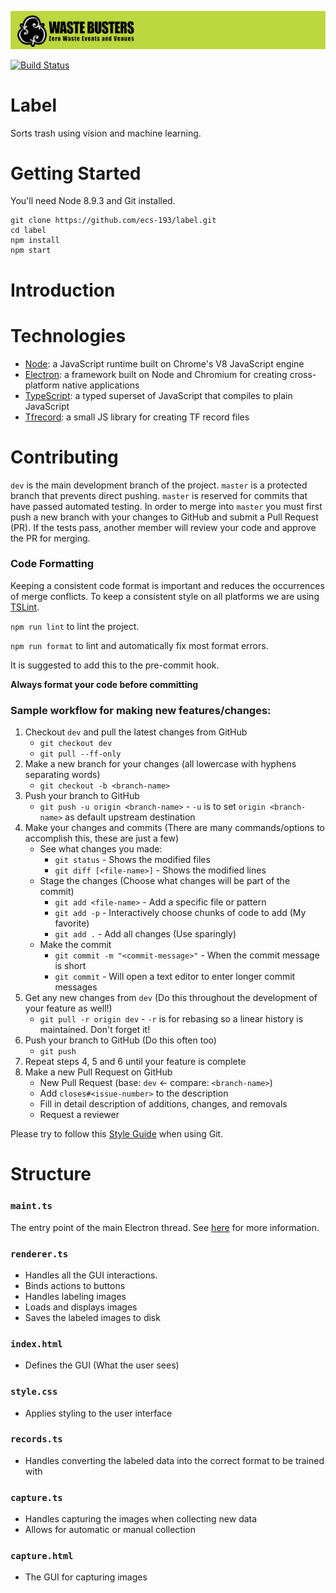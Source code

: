 
![Waste Busters](./header.png)

[![Build Status](https://travis-ci.org/ecs-193/label.svg?branch=master)](https://travis-ci.org/ecs-193/label)

# Label

Sorts trash using vision and machine learning.

# Getting Started
You'll need Node 8.9.3 and Git installed.
```
git clone https://github.com/ecs-193/label.git
cd label
npm install
npm start
```

# Introduction

# Technologies
- [Node](https://nodejs.org/en/about/): a JavaScript runtime built on Chrome's V8 JavaScript engine
- [Electron](https://electron.atom.io/): a framework built on Node and Chromium for creating cross-platform native applications
- [TypeScript](https://www.typescriptlang.org/): a typed superset of JavaScript that compiles to plain JavaScript
- [Tfrecord](https://github.com/pwnall/tfrecord): a small JS library for creating TF record files

# Contributing

`dev` is the main development branch of the project. `master` is a protected branch that prevents direct pushing. `master` is reserved for commits that have passed automated testing. In order to merge into `master` you must first push a new branch with your changes to GitHub and submit a Pull Request (PR). If the tests pass, another member will review your code and approve the PR for merging.

### Code Formatting

Keeping a consistent code format is important and reduces the occurrences of merge conflicts.
To keep a consistent style on all platforms we are using [TSLint](https://palantir.github.io/tslint/).

`npm run lint` to lint the project.

`npm run format` to lint and automatically fix most format errors.

It is suggested to add this to the pre-commit hook.

**Always format your code before committing**

### Sample workflow for making new features/changes:
  1. Checkout `dev` and pull the latest changes from GitHub
     - `git checkout dev`
     - `git pull --ff-only`
  2. Make a new branch for your changes (all lowercase with hyphens separating words)
     - `git checkout -b <branch-name>`
  3. Push your branch to GitHub
     - `git push -u origin <branch-name>` - `-u` is to set `origin <branch-name>` as default upstream destination 
  4. Make your changes and commits (There are many commands/options to accomplish this, these are just a few)
     - See what changes you made:
       - `git status`  - Shows the modified files
       - `git diff [<file-name>]` - Shows the modified lines
     - Stage the changes (Choose what changes will be part of the commit)
       - `git add <file-name>` - Add a specific file or pattern
       - `git add -p` - Interactively choose chunks of code to add (My favorite)
       - `git add .` - Add all changes (Use sparingly)
     - Make the commit
       - `git commit -m "<commit-message>"` - When the commit message is short
       - `git commit` - Will open a text editor to enter longer commit messages
  5. Get any new changes from `dev` (Do this throughout the development of your feature as well!)
     - `git pull -r origin dev` - `-r` is for rebasing so a linear history is maintained. Don't forget it!
  6. Push your branch to GitHub (Do this often too)
     - `git push`
  7. Repeat steps 4, 5 and 6 until your feature is complete 
  8. Make a new Pull Request on GitHub
     - New Pull Request  (base: `dev` <- compare: `<branch-name>`)
     - Add `closes#<issue-number>` to the description
     - Fill in detail description of additions, changes, and removals
     - Request a reviewer

Please try to follow this [Style Guide](https://github.com/agis/git-style-guide#table-of-contents) when using Git.

# Structure

### `maint.ts`

The entry point of the main Electron thread. See [here](https://github.com/electron/electron/blob/master/docs/tutorial/first-app.md#electron-development-in-a-nutshell) for more information.

### `renderer.ts`

- Handles all the GUI interactions.
- Binds actions to buttons
- Handles labeling images
- Loads and displays images
- Saves the labeled images to disk

### `index.html`

- Defines the GUI (What the user sees)

### `style.css`

- Applies styling to the user interface

### `records.ts`

- Handles converting the labeled data into the correct format to be trained with

### `capture.ts`

- Handles capturing the images when collecting new data
- Allows for automatic or manual collection

### `capture.html`

- The GUI for capturing images